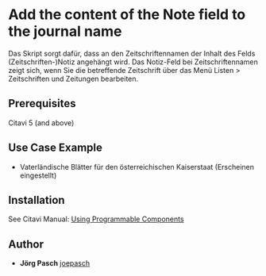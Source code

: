 # Add the content of the Note field to the journal name
Das Skript sorgt dafür, dass an den Zeitschriftennamen der Inhalt des Felds (Zeitschriften-)Notiz angehängt wird. Das Notiz-Feld bei Zeitschriftennamen zeigt sich, wenn Sie die betreffende Zeitschrift über das Menü Listen > Zeitschriften und Zeitungen bearbeiten.

## Prerequisites
Citavi 5 (and above)

## Use Case Example 

- Vaterländische Blätter für den österreichischen Kaiserstaat (Erscheinen eingestellt)

## Installation
See Citavi Manual: [Using Programmable Components](https://www.citavi.com/programmable_components)

## Author
* **Jörg Pasch** [joepasch](https://github.com/joepasch)
